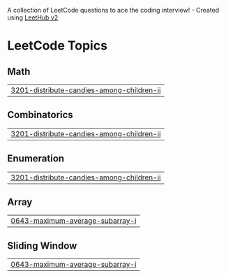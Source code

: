 A collection of LeetCode questions to ace the coding interview! - Created using [LeetHub v2](https://github.com/arunbhardwaj/LeetHub-2.0)
<!---LeetCode Topics Start-->
# LeetCode Topics
## Math
|  |
| ------- |
| [3201-distribute-candies-among-children-ii](https://github.com/NaeemAbdullahAkram/LeetCode-June-25/tree/master/3201-distribute-candies-among-children-ii) |
## Combinatorics
|  |
| ------- |
| [3201-distribute-candies-among-children-ii](https://github.com/NaeemAbdullahAkram/LeetCode-June-25/tree/master/3201-distribute-candies-among-children-ii) |
## Enumeration
|  |
| ------- |
| [3201-distribute-candies-among-children-ii](https://github.com/NaeemAbdullahAkram/LeetCode-June-25/tree/master/3201-distribute-candies-among-children-ii) |
## Array
|  |
| ------- |
| [0643-maximum-average-subarray-i](https://github.com/NaeemAbdullahAkram/LeetCode-June-25/tree/master/0643-maximum-average-subarray-i) |
## Sliding Window
|  |
| ------- |
| [0643-maximum-average-subarray-i](https://github.com/NaeemAbdullahAkram/LeetCode-June-25/tree/master/0643-maximum-average-subarray-i) |
<!---LeetCode Topics End-->
